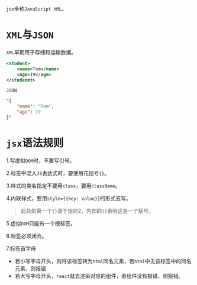 `jsx`全称`JavaScript XML`。

# `XML`与`JSON`

`XML`早期用于存储和运输数据。

```xml
<student>
	<name>Tom</name>
	<age>19</age>
</studenmt>
```

`JSON`

```json
"{
	"name": "Tom",
	"age": 19
}"
```



# `jsx`语法规则

1.写虚拟`DOM`时，不要写引号。

2.标签中混入`JS`表达式时，要使用花括号`{}`。

3.样式的类名指定不要用`class`，要用`className`。

4.内联样式，要用`style={{key: value}}`的形式去写。

> 此处的第一个`{}`源于规则2，内部的`{}`表明这是一个括号。

5.虚拟`DOM`只能有一个根标签。

6.标签必须闭合。

7.标签首字母

+ 若小写字母开头，则将该标签转为`html`同名元素，若`html`中无该标签中的同名元素，则报错
+ 若大写字母开头，`react`就去渲染对应的组件，若组件没有报错，则报错。


